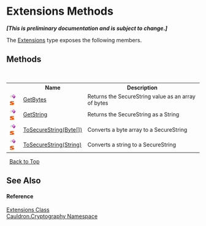 # Extensions Methods
 _**\[This is preliminary documentation and is subject to change.\]**_

The <a href="T_Cauldron_Cryptography_Extensions">Extensions</a> type exposes the following members.


## Methods
&nbsp;<table><tr><th></th><th>Name</th><th>Description</th></tr><tr><td>![Public method](media/pubmethod.gif "Public method")![Static member](media/static.gif "Static member")</td><td><a href="M_Cauldron_Cryptography_Extensions_GetBytes">GetBytes</a></td><td>
Returns the SecureString value as an array of bytes</td></tr><tr><td>![Public method](media/pubmethod.gif "Public method")![Static member](media/static.gif "Static member")</td><td><a href="M_Cauldron_Cryptography_Extensions_GetString">GetString</a></td><td>
Returns the SecureString as a String</td></tr><tr><td>![Public method](media/pubmethod.gif "Public method")![Static member](media/static.gif "Static member")</td><td><a href="M_Cauldron_Cryptography_Extensions_ToSecureString">ToSecureString(Byte[])</a></td><td>
Converts a byte array to a SecureString</td></tr><tr><td>![Public method](media/pubmethod.gif "Public method")![Static member](media/static.gif "Static member")</td><td><a href="M_Cauldron_Cryptography_Extensions_ToSecureString_1">ToSecureString(String)</a></td><td>
Converts a string to a SecureString</td></tr></table>&nbsp;
<a href="#extensions-methods">Back to Top</a>

## See Also


#### Reference
<a href="T_Cauldron_Cryptography_Extensions">Extensions Class</a><br /><a href="N_Cauldron_Cryptography">Cauldron.Cryptography Namespace</a><br />